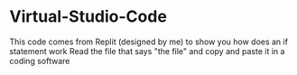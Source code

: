 # Virtual-Studio-Code
This code comes from Replit (designed by me) to show you how does an if statement work
Read the file that says "the file" and copy and paste it in a coding software
